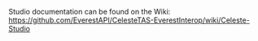 Studio documentation can be found on the Wiki: https://github.com/EverestAPI/CelesteTAS-EverestInterop/wiki/Celeste-Studio
